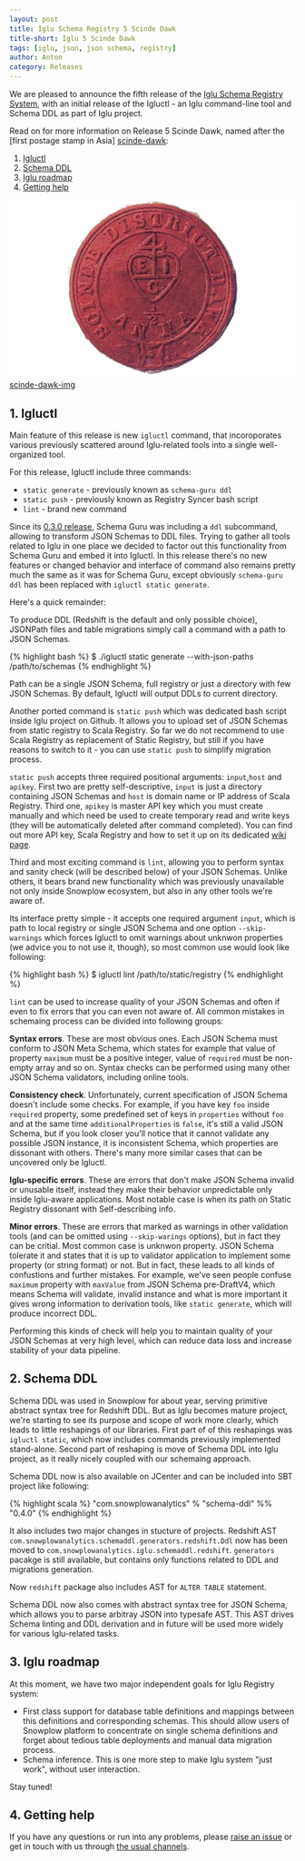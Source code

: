 ```yaml
---
layout: post
title: Iglu Schema Registry 5 Scinde Dawk
title-short: Iglu 5 Scinde Dawk
tags: [iglu, json, json schema, registry]
author: Anton
category: Releases
---
```


We are pleased to announce the fifth release of the [Iglu Schema Registry System][iglu-repo], with an initial release of the Igluctl - an Iglu command-line tool and Schema DDL as part of Iglu project.

Read on for more information on Release 5 Scinde Dawk, named after the [first postage stamp in Asia] [scinde-dawk]:

1. [Igluctl](/blog/2016/07/30/iglu-r4-scinde-dawk-released/#core)
2. [Schema DDL](/blog/2016/07/30/iglu-r4-scinde-dawk-released/#schema-ddl)
3. [Iglu roadmap](/blog/2016/07/30/iglu-r4-scinde-dawk-released/#roadmap)
4. [Getting help](/blog/2016/07/30/iglu-r4-scinde-dawk-released/#help)


![scinde-dawk-img] [scinde-dawk-img]

<!--more-->

<h2 id="iglu-core">1. Igluctl</h2>

Main feature of this release is new `igluctl` command, that incoroporates various previously scattered around Iglu-related tools into a single well-organized tool.

For this release, Igluctl include three commands:

* `static generate` - previously known as `schema-guru ddl`
* `static push` - previously known as Registry Syncer bash script
* `lint` - brand new command

Since its [0.3.0 release][schema-guru-030], Schema Guru was including a `ddl` subcommand, allowing to transform JSON Schemas to DDL files.
Trying to gather all tools related to Iglu in one place we decided to factor out this functionality from Schema Guru and embed it into Igluctl.
In this release there's no new features or changed behavior and interface of command also remains pretty much the same as it was for Schema Guru, except obviously `schema-guru ddl` has been replaced with `igluctl static generate`.

Here's a quick remainder:

To produce DDL (Redshift is the default and only possible choice), JSONPath files and table migrations simply call a command with a path to JSON Schemas.

{% highlight bash %}
$ ./igluctl static generate --with-json-paths /path/to/schemas
{% endhighlight %}

Path can be a single JSON Schema, full registry or just a directory with few JSON Schemas.
By default, Igluctl will output DDLs to current directory.

Another ported command is `static push` which was dedicated bash script inside Iglu project on Github.
It allows you to upload set of JSON Schemas from static registry to Scala Registry.
So far we do not recommend to use Scala Registry as replacement of Static Registry, but still if you have reasons to switch to it - you can use `static push` to simplify migration process.

`static push` accepts three required positional arguments: `input`,`host` and `apikey`.
First two are pretty self-descriptive, `input` is just a directory containing JSON Schemas and `host` is domain name or IP address of Scala Registry.
Third one, `apikey` is master API key which you must create manually and which need be used to create temporary read and write keys (they will be automatically deleted after command completed).
You can find out more API key, Scala Registry and how to set it up on its dedicated [wiki page][scala-registry-setup].

Third and most exciting command is `lint`, allowing you to perform syntax and sanity check (will be described below) of your JSON Schemas.
Unlike others, it bears brand new functionality which was previously unavailable not only inside Snowplow ecosystem, but also in any other tools we're aware of.

Its interface pretty simple - it accepts one required argument `input`, which is path to local registry or single JSON Schema and one option `--skip-warnings` which forces Igluctl to omit warnings about unknwon properties (we advice you to not use it, though), so most common use would look like following:

{% highlight bash %}
$ igluctl lint /path/to/static/registry
{% endhighlight %}

`lint` can be used to increase quality of your JSON Schemas and often if even to fix errors that you can even not aware of.
All common mistakes in schemaing process can be divided into following groups:

**Syntax errors**. These are most obvious ones. Each JSON Schema must conform to JSON Meta Schema, which states for example that value of property `maximum` must be a positive integer, value of `required` must be non-empty array and so on. Syntax checks can be performed using many other JSON Schema validators, including online tools.

**Consistency check**. Unfortunately, current specification of JSON Schema doesn't include some checks. For example, if you have key `foo` inside `required` property, some predefined set of keys in `properties` without `foo` and at the same time `additionalProperties` is `false`, it's still a valid JSON Schema, but if you look closer you'll notice that it cannot validate any possible JSON instance, it is inconsistent Schema, which properties are dissonant with others. There's many more similar cases that can be uncovered only be Igluctl.

**Iglu-specific errors**. These are errors that don't make JSON Schema invalid or unusable itself, instead they make their behavior unpredictable only inside Iglu-aware applications. Most notable case is when its path on Static Registry dissonant with Self-describing info.

**Minor errors**. These are errors that marked as warnings in other validation tools (and can be omitted using `--skip-warings` options), but in fact they can be critial. Most common case is unknwon property. JSON Schema tolerate it and states that it is up to validator application to implement some property (or string format) or not. But in fact, these leads to all kinds of confustions and further mistakes. For example, we've seen people confuse `maximum` property with `maxValue` from JSON Schema pre-DraftV4, which means Schema will validate, invalid instance and what is more important it gives wrong information to derivation tools, like `static generate`, which will produce incorrect DDL.

Performing this kinds of check will help you to maintain quality of your JSON Schemas at very high level, which can reduce data loss and increase stability of your data pipeline.

<h2 id="schema-ddl">2. Schema DDL</h2>

Schema DDL was used in Snowplow for about year, serving primitive abstract syntax tree for Redshift DDL.
But as Iglu becomes mature project, we're starting to see its purpose and scope of work more clearly, which leads to little reshapings of our libraries.
First part of of this reshapings was `igluctl static`, which now includes commands previously implemented stand-alone.
Second part of reshaping is move of Schema DDL into Iglu project, as it really nicely coupled with our schemaing approach.

Schema DDL now is also available on JCenter and can be included into SBT project like following:

{% highlight scala %}
"com.snowplowanalytics" % "schema-ddl" %% "0.4.0"
{% endhighlight %}

It also includes two major changes in stucture of projects.
Redshift AST `com.snowplowanalytics.schemaddl.generators.redshift.Ddl` now has been moved to `com.snowplowanalytics.iglu.schemaddl.redshift`.
`generators` pacakge is still available, but contains only functions related to DDL and migrations generation.

Now `redshift` package also includes AST for `ALTER TABLE` statement.

Schema DDL now also comes with abstract syntax tree for JSON Schema, which allows you to parse arbitray JSON into typesafe AST.
This AST drives Schema linting and DDL derivation and in future will be used more widely for various Iglu-related tasks.


<h2 id="roadmap">3. Iglu roadmap</h2>

At this moment, we have two major independent goals for Iglu Registry system:

* First class support for database table definitions and mappings between this definitions and corresponding schemas. This should allow users of Snowplow platform to concentrate on single schema definitions and forget about tedious table deployments and manual data migration process.
* Schema inference. This is one more step to make Iglu system "just work", without user interaction.

Stay tuned!

<h2 id="help">4. Getting help</h2>

If you have any questions or run into any problems, please [raise an issue][issues] or get in touch with us through [the usual channels][talk-to-us].

[scinde-dawk]: https://en.wikipedia.org/wiki/Scinde_Dawk
[scinde-dawk-img]: /assets/img/blog/2016/07/scinde-dawk.png

[schema-guru-030]: http://snowplowanalytics.com/blog/2015/07/29/schema-guru-0.3.0-released-for-generating-redshift-tables-from-json-schemas/
[igluctl-wiki]: https://github.com/snowplow/iglu/wiki/Igluctl
[redshift-copy]: http://docs.aws.amazon.com/redshift/latest/dg/r_COPY.html

[snowplow]: https://github.com/snowplow/snowplow
[schema-guru]: https://github.com/snowplow/schema-guru

[self-describing-schemas]: https://github.com/snowplow/iglu/wiki/Self-describing-JSON-Schemas
[schemaver]: https://github.com/snowplow/iglu/wiki/SchemaVer
[iglu-core]: https://github.com/snowplow/iglu/wiki/Iglu-core
[scala-iglu-core]: https://github.com/snowplow/iglu/wiki/Scala-iglu-core
[iglu-core-json4s]: http://search.maven.org/#search|ga|1|iglu-core-json4s
[iglu-core-circe]: http://search.maven.org/#search|ga|1|iglu-core-circe

[static-registry-setup]: https://github.com/snowplow/iglu/wiki/Static-repo-setup
[scala-registry-setup]: https://github.com/snowplow/iglu/wiki/Scala-repo-server-setup
[super-api-key]: https://github.com/snowplow/iglu/wiki/Create-the-super-API-key

[registry-syncer]: https://github.com/snowplow/iglu/master/0-common/registry-syncer

[iglu-repo]: https://github.com/snowplow/iglu
[issues]: https://github.com/snowplow/snowplow/iglu
[talk-to-us]: https://github.com/snowplow/snowplow/wiki/Talk-to-us
